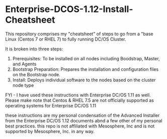 # Enterprise-DCOS-1.12-Install-Cheatsheet

This repository comprises my "cheatsheet" of steps to go from a "base Linux (Centos 7 or RHEL 7) to fully running DC/OS Cluster.

It is broken into three steps:
1.  Prerequisites: To be installed on all nodes including Boodstrap, Master, and Agents
2.  Bootstrap Preparation:  Prepares the installation and configuration files on the Bootstrap node.
3.  Install:  Deploys individual software to the nodes based on the cluster node type

FYI - I have used these instructions with Enterprise DC/OS 1.11 as well.  Please make note that Centos & RHEL 7.5 are not officially supported as operating systems for Enterprise DC/OS 1.11

these instructions are my personal condensation of the Advanced Installer from the Enterprise DC/OS 1.12 documents abnd a few other of my personal best practices.  this repo is not affiliated with Mesosphere, Inc and is not supported by Mesosphere, Inc. in any way.

